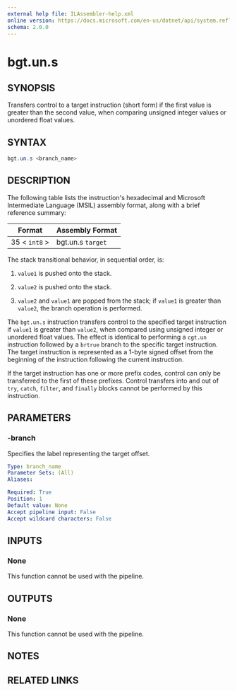 ```yaml
---
external help file: ILAssembler-help.xml
online version: https://docs.microsoft.com/en-us/dotnet/api/system.reflection.emit.opcodes.bgt_un_s
schema: 2.0.0
---
```


# bgt.un.s

## SYNOPSIS

Transfers control to a target instruction (short form) if the first value is greater than the second value, when comparing unsigned integer values or unordered float values.

## SYNTAX

```powershell
bgt.un.s <branch_name>
```

## DESCRIPTION

The following table lists the instruction's hexadecimal and Microsoft Intermediate Language (MSIL) assembly format, along with a brief reference summary:

| Format        | Assembly Format   |
| ------------- | ----------------- |
| 35 < `int8` > | bgt.un.s `target` |

 The stack transitional behavior, in sequential order, is:

1.  `value1` is pushed onto the stack.

2.  `value2` is pushed onto the stack.

3.  `value2` and `value1` are popped from the stack; if `value1` is greater than `value2`, the branch operation is performed.

 The `bgt.un.s` instruction transfers control to the specified target instruction if `value1` is greater than `value2`, when compared using unsigned integer or unordered float values. The effect is identical to performing a `cgt.un` instruction followed by a `brtrue` branch to the specific target instruction. The target instruction is represented as a 1-byte signed offset from the beginning of the instruction following the current instruction.

 If the target instruction has one or more prefix codes, control can only be transferred to the first of these prefixes. Control transfers into and out of `try`, `catch`, `filter`, and `finally` blocks cannot be performed by this instruction.

## PARAMETERS

### -branch

Specifies the label representing the target offset.

```yaml
Type: branch_name
Parameter Sets: (All)
Aliases:

Required: True
Position: 1
Default value: None
Accept pipeline input: False
Accept wildcard characters: False
```

## INPUTS

### None

This function cannot be used with the pipeline.

## OUTPUTS

### None

This function cannot be used with the pipeline.

## NOTES

## RELATED LINKS
